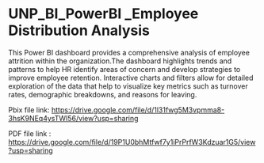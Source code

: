 # UNP_BI_PowerBI _Employee Distribution Analysis

This Power BI dashboard provides a comprehensive analysis of employee attrition within the organization.The dashboard highlights trends and patterns to help HR identify areas of concern and develop strategies to improve employee retention. 
Interactive charts and filters allow for detailed exploration of the data that help to visualize key metrics such as turnover rates, demographic breakdowns, and reasons for leaving. 

Pbix file link: https://drive.google.com/file/d/1l31fwg5M3vpmma8-3hsK9NEq4ysTWI56/view?usp=sharing

PDF file link : https://drive.google.com/file/d/19P1U0bhMtfwf7y1iPrPrfW3Kdzuar1G5/view?usp=sharing
